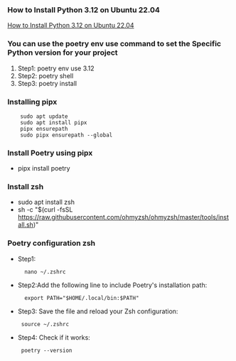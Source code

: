 ### How to Install Python 3.12 on Ubuntu 22.04
[How to Install Python 3.12 on Ubuntu 22.04](https://www.linuxtuto.com/how-to-install-python-3-12-on-ubuntu-22-04/)

### You can use the poetry env use command to set the Specific Python version for your project
1. Step1: poetry env use 3.12
2. Step2: poetry shell
3. Step3: poetry install
  
### Installing pipx
```
    sudo apt update
    sudo apt install pipx
    pipx ensurepath
    sudo pipx ensurepath --global 
```
### Install Poetry using pipx
  - pipx install poetry
    
### Install zsh
  - sudo apt install zsh
  -  sh -c "$(curl -fsSL https://raw.githubusercontent.com/ohmyzsh/ohmyzsh/master/tools/install.sh)"

### Poetry configuration zsh
   - Step1:
     ```
       nano ~/.zshrc
     ```
   - Step2:Add the following line to include Poetry's installation path:
     ```
       export PATH="$HOME/.local/bin:$PATH"
     ```
   - Step3: Save the file and reload your Zsh configuration:
     ```
      source ~/.zshrc
     ```
   - Step4: Check if it works:
     ```
      poetry --version
     ```
